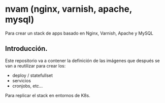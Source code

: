 # nvam (nginx, varnish, apache, mysql)
Para crear un stack de apps basado en Nginx, Varnish, Apache y MySQL

## Introducción.

Este repositorio va a contener la definición de las imágenes que después se van a reutilizar para crear los:
- deploy / statefullset
- servicios 
- cronjobs, etc...

Para replicar el stack en entornos de K8s. 

